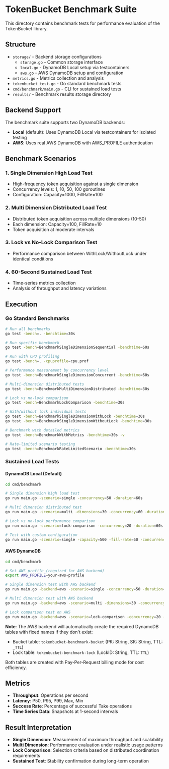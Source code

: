 # TokenBucket Benchmark Suite

This directory contains benchmark tests for performance evaluation of the TokenBucket library.

## Structure

- `storage/` - Backend storage configurations
  - `storage.go` - Common storage interface
  - `local.go` - DynamoDB Local setup via testcontainers
  - `aws.go` - AWS DynamoDB setup and configuration
- `metrics.go` - Metrics collection and analysis
- `tokenbucket_test.go` - Go standard benchmark tests
- `cmd/benchmark/main.go` - CLI for sustained load tests
- `results/` - Benchmark results storage directory

## Backend Support

The benchmark suite supports two DynamoDB backends:

- **Local** (default): Uses DynamoDB Local via testcontainers for isolated testing
- **AWS**: Uses real AWS DynamoDB with AWS_PROFILE authentication

## Benchmark Scenarios

### 1. Single Dimension High Load Test
- High-frequency token acquisition against a single dimension
- Concurrency levels: 1, 10, 50, 100 goroutines
- Configuration: Capacity=1000, FillRate=100

### 2. Multi Dimension Distributed Load Test
- Distributed token acquisition across multiple dimensions (10-50)
- Each dimension: Capacity=100, FillRate=10
- Token acquisition at moderate intervals

### 3. Lock vs No-Lock Comparison Test
- Performance comparison between WithLock/WithoutLock under identical conditions

### 4. 60-Second Sustained Load Test
- Time-series metrics collection
- Analysis of throughput and latency variations

## Execution

### Go Standard Benchmarks
```bash
# Run all benchmarks
go test -bench=. -benchtime=30s

# Run specific benchmark
go test -bench=BenchmarkSingleDimensionSequential -benchtime=60s

# Run with CPU profiling
go test -bench=. -cpuprofile=cpu.prof

# Performance measurement by concurrency level
go test -bench=BenchmarkSingleDimensionConcurrent -benchtime=60s

# Multi-dimension distributed tests
go test -bench=BenchmarkMultiDimensionDistributed -benchtime=30s

# Lock vs no-lock comparison
go test -bench=BenchmarkLockComparison -benchtime=30s

# With/without lock individual tests
go test -bench=BenchmarkSingleDimensionWithLock -benchtime=30s
go test -bench=BenchmarkSingleDimensionWithoutLock -benchtime=30s

# Benchmark with detailed metrics
go test -bench=BenchmarkWithMetrics -benchtime=30s -v

# Rate-limited scenario testing
go test -bench=BenchmarkRateLimitedScenario -benchtime=30s
```

### Sustained Load Tests

#### DynamoDB Local (Default)
```bash
cd cmd/benchmark

# Single dimension high load test
go run main.go -scenario=single -concurrency=50 -duration=60s

# Multi dimension distributed test
go run main.go -scenario=multi -dimensions=30 -concurrency=60 -duration=60s

# Lock vs no-lock performance comparison
go run main.go -scenario=lock-comparison -concurrency=20 -duration=60s

# Test with custom configuration
go run main.go -scenario=single -capacity=500 -fill-rate=50 -concurrency=25 -duration=120s
```

#### AWS DynamoDB
```bash
cd cmd/benchmark

# Set AWS profile (required for AWS backend)
export AWS_PROFILE=your-aws-profile

# Single dimension test with AWS backend
go run main.go -backend=aws -scenario=single -concurrency=50 -duration=60s

# Multi dimension test with AWS backend
go run main.go -backend=aws -scenario=multi -dimensions=30 -concurrency=60 -duration=60s

# Lock comparison test on AWS
go run main.go -backend=aws -scenario=lock-comparison -concurrency=20 -duration=60s
```

**Note**: The AWS backend will automatically create the required DynamoDB tables with fixed names if they don't exist:
- Bucket table: `tokenbucket-benchmark-bucket` (PK: String, SK: String, TTL: `_TTL`)
- Lock table: `tokenbucket-benchmark-lock` (LockID: String, TTL: `TTL`)

Both tables are created with Pay-Per-Request billing mode for cost efficiency.

## Metrics

- **Throughput**: Operations per second
- **Latency**: P50, P95, P99, Max, Min
- **Success Rate**: Percentage of successful Take operations
- **Time Series Data**: Snapshots at 1-second intervals

## Result Interpretation

- **Single Dimension**: Measurement of maximum throughput and scalability
- **Multi Dimension**: Performance evaluation under realistic usage patterns
- **Lock Comparison**: Selection criteria based on distributed coordination requirements
- **Sustained Test**: Stability confirmation during long-term operation